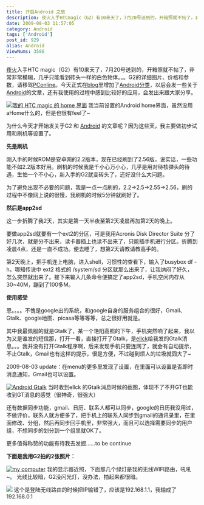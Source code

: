 ```yaml
---
title: 开启Android 之旅
description: 夜火入手HTCmagic（G2）有10来天了，7月20号送到的，开箱照就不帖了，非常非常模糊，几乎只能看到砖头一样的白色物体。。。G2的详细图片、价格和参数，请移驾PConline。今天正式在blog里增加了Android分类，以后会发一些关于Android的文章，还有我使用的过程中感到比较好的应用，会发出来跟大家分享。我当前设置的Androidhome界面，虽然没用aHome什么的，但是也很有feel了~
date: 2009-08-03 11:57:05
category: Android
tags: ['Android']
post_id: 929
alias: Android
ViewNums: 3586
---
```


[夜火](/blog/)入手HTC magic（G2）有10来天了，7月20号送到的，开箱照就不帖了，非常非常模糊，几乎只能看到砖头一样的白色物体。。。G2的详细图片、价格和参数，请移驾[PConline](http://product.pconline.com.cn/mobile/htc/280871.html)。今天正式在[blog](/blog/)里增加了[Android分类](http://www.15897.com/category/12)，以后会发一些关于[Android](/tags/Android)的文章，还有我使用的过程中感到比较好的应用，会发出来跟大家分享。

[![我的 HTC magic 的 home 界面](http://i638.photobucket.com/albums/uu102/xloong/blog/screenshot1249127303972.png)](/blog/android)
我当前设置的Android home界面，虽然没用aHome什么的，但是也很有feel了~

为什么今天才开始发关于G2 和 [Android](/tags/Android) 的文章呢？因为这些天，我主要做初步试用和刷机等设置了。

**先是刷机**

刚入手的时候ROM是安卓网的2.2版本，现在已经刷到了2.56版，说实话，一些功能不如2.2版本好用。刷机的时候我是千小心万小心，几乎是用对待核弹头的待遇，生怕一个不小心，新入手的G2就变砖头了，还好没什么大问题。

为了避免出现不必要的问题，我是一点一点刷的，2.2->2.5->2.55->2.56，刷的过程中不像网上说的很慢，我刷机的时候5分钟就刷好了。

**然后是app2sd**

这一步折腾了我2天，其实是第一天半夜至第2天凌晨再加第2天的晚上。

要做app2sd就要有一个ext2的分区，可是我用Acronis Disk Director Suite 分了好几次，就是分不出来，读卡器插上也读不出来了，只能插手机进行分区。折腾到凌晨4点，还是一直不成功。便去睡了，想第2天请教请教高手的。

第2天晚上，把手机连上电脑，进入shell，习惯性的查看下，输入了busybox df -h，哪知传说中 ext2 格式的 /system/sd 分区就那么出来了，让我纳闷了好久，怎么突然就出来了。接下来输入几条命令便搞定了app2sd，手机空闲内存从30~40M，蹦到了100多M。

**使用感受**

恩。。。。不愧是google出的系统，和google自身的服务组合的很好，Gmail、Gtalk、google地图、picasa等等等等，总之很好用就是。

其中我最佩服的就是Gtalk了，某一个艳阳高照的下午，手机突然响了起来，我以为又是谁发的短信那，打开一看，直接打开了Gtalk，是[ellck](http://www.ellck.com/)给我发的Gtalk消息。。。我并没有打开Gtalk程序啊，后来发现手机只要连网了，就会有自动提示，不止Gtalk，Gmail也有这样的提示，很是方便，不过碰到烦人的垃圾就囧大了~

2009-08-03 update：在menu的更多里发现了设置，在里面可以设置是否即时消息通知，Gmail也可以设置。

[![Android Gtalk](http://i638.photobucket.com/albums/uu102/xloong/blog/screenshot1248678486113.png)](/blog/android)
当时收到ellck 的Gtalk消息时候的截图，体现不了不开GT也能收到GT消息的感觉（很神奇，很强大）

还有数据同步功能，gmail、日历、联系人都可以同步，google的日历我没用过，不做评价，联系人就方便多了，把手机上的联系人同步到gmail的通讯录里，在里面修改、分组，然后再同步回手机里，非常强大，而且可以选择需要同步的用户组，不想同步的划分到一个组里就OK了。

更多值得称赞的功能有待我去发掘……to be continue

**下面是我用G2拍的2张照片：**

[![my computer](http://i638.photobucket.com/albums/uu102/xloong/blog/2009_08_01_204457.jpg)](/blog/android)
我的显示器近照，下面那几个绿灯是我的无线WIFI路由，吼吼~。
光线比较暗，G2没闪光灯，没办法，拍起来都很暗。

[![](http://i638.photobucket.com/albums/uu102/xloong/blog/imag0001.jpg)](/blog/android)
这个是登陆无线路由的时候把IP输错了，应该是192.168.1.1，我输成了192.168.0.1


